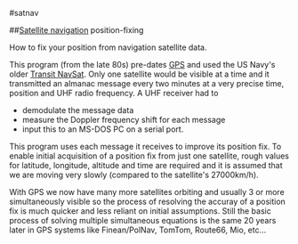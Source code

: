 #satnav

##[Satellite navigation](http://www.polstargps.com/en/) position-fixing

How to fix your position from navigation satellite data.

This program (from the late 80s) pre-dates [GPS](http://en.wikipedia.org/wiki/Global_Positioning_System)
and used the US Navy's older [Transit NavSat](http://en.wikipedia.org/wiki/Transit_%28satellite%29).
Only one satellite would be visible at a time and it transmitted an almanac message
every two minutes at a very precise time, position and UHF radio frequency.
A UHF receiver had to
* demodulate the message data
* measure the Doppler frequency shift for each message
* input this to an MS-DOS PC on a serial port.

This program uses each message it receives to improve its position fix.
To enable initial acquisition of a position fix from just one satellite,
rough values for latitude, longitude, altitude and time are required
and it is assumed that we are moving very slowly (compared to the satellite's 27000km/h).

With GPS we now have many more satellites orbiting and usually 3 or more simultaneously visible
so the process of resolving the accuray of a position fix is much quicker and less reliant on
initial assumptions.
Still the basic process of solving multiple simultaneous equations is the same 20 years later in GPS
systems like Finean/PolNav, TomTom, Route66, Mio, etc...